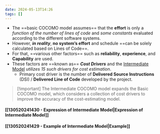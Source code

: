 ```yaml
---
date: 2024-05-13T14:26
tags: []
---
```

- The ==basic COCOMO model assumes== that the **effort** is only a *function of the number of lines of code* and *some constants* evaluated according to the different software systems. 
- However, ***in reality***, **no system’s effort** and schedule ==can be solely calculated based on Lines of Code==.
- For that, ==various other factors== such as **reliability**, **experience**, and **Capability** are used. 
- These factors are ==known as== ***Cost Drivers*** and the <u>Intermediate Model</u> *utilizes 15 such drivers for cost estimation*.
	- Primary cost driver is the number of **Delivered Source Instructions** (DSI) / **Delivered Line of Code** developed by the project.

>[!important] The Intermediate COCOMO model expands the Basic COCOMO model, which considers a collection of cost drivers to improve the accuracy of the cost-estimating model.
#### [[130520241430 - Expression of Intermediate Model|Expression of Intermediate Model]]
#### [[130520241429 - Example of Intermediate Model|Example]]